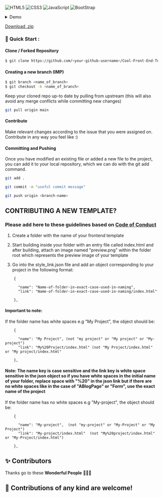 <img alt="HTML5" src="https://img.shields.io/badge/html5%20-%23E34F26.svg?&style=for-the-badge&logo=html5&logoColor=white"/> <img alt="CSS3" src="https://img.shields.io/badge/css3%20-%231572B6.svg?&style=for-the-badge&logo=css3&logoColor=white"/> <img alt="JavaScript" src="https://img.shields.io/badge/javascript%20-%23323330.svg?&style=for-the-badge&logo=javascript&logoColor=%23F7DF1E"/>
<img alt="BootStrap" src="https://img.shields.io/badge/Bootstrap-563D7C?style=for-the-badge&logo=bootstrap&logoColor=white"/>

<!-- TABLE OF CONTENTS -->
<details>
  <summary>Demo</summary>
  <ul>
<li><a href="/Admin Dashboard/">Admin Dashboard</a></li>
<li><a href="/AmolShelke-portfolio">AmolShelke-portfolio</a></li>
<li><a href="/AnimatedFrontendWebsite">AnimatedFrontendWebsite</a></li>
<li><a href="/Art Gallery Website">Art Gallery Website</a></li>
<li><a href="/Auditions Page">Auditions Page</a></li>
<li><a href="/Bankist Website">Bankist Website</a></li>
<li><a href="/Blog Page Website">Blog Page Website</a></li>
<li><a href="/Books Website Template">Books Website Template</a></li>
<li><a href="/Bootcamp Template">Bootcamp Template</a></li>
<li><a href="/CV Template">CV Template</a></li>
<li><a href="/CakeShopWebsite">CakeShopWebsite</a></li>
<li><a href="/Chinese Restaurant">Chinese Restaurant</a></li>
<li><a href="/Coffee Website Template">Coffee Website Template</a></li>
<li><a href="/Coming Soon">Coming Soon</a></li>
<li><a href="/Covid-19">Covid-19</a></li>
<li><a href="/Dairy Product Website">Dairy Product Website</a></li>
<li><a href="/Dark Form">Dark Form</a></li>
<li><a href="/Dark Theme Responsive Cafe Website">Dark Theme Responsive Cafe Website</a></li>
<li><a href="/Designmodo">Designmodo</a></li>
<li><a href="/Digital Banking">Digital Banking</a></li>
<li><a href="/E commerce Website Template">E commerce Website Template</a></li>
<li><a href="/Festivals In India">Festivals In India</a></li>
<li><a href="/Floor Plans Website">Floor Plans Website</a></li>
<li><a href="/Food Blog">Food Blog</a></li>
<li><a href="/Food Template">Food Template</a></li>
<li><a href="/Github Homepage Clone">Github Homepage Clone</a></li>
<li><a href="/Glassmorphic Profile Card">Glassmorphic Profile Card</a></li>
<li><a href="/Go Daddy Website Clone">Go Daddy Website Clone</a></li>
<li><a href="/Google Clone">Google Clone</a></li>
<li><a href="/Google Forms Clone">Google Forms Clone</a></li>
<li><a href="/Gym Website">Gym Website</a></li>
<li><a href="/Headphone-Landing-Page">Headphone-Landing-Page</a></li>
<li><a href="/Home design">Home design</a></li>
<li><a href="/Indian Monuments Template">Indian Monuments Template</a></li>
<li><a href="/Instagram Clone Frontend">Instagram Clone Frontend</a></li>
<li><a href="/Insurance Landing Page">Insurance Landing Page</a></li>
<li><a href="/Job Finding Website">Job Finding Website</a></li>
<li><a href="/Landing Page">Landing Page</a></li>
<li><a href="/Light Dark Landing Page">Light Dark Landing Page</a></li>
<li><a href="/Local Fast Food">Local Fast Food</a></li>
<li><a href="/Market Share Graph">Market Share Graph</a></li>
<li><a href="/Medical Insurance">Medical Insurance</a></li>
<li><a href="/Microsoft Clone">Microsoft Clone</a></li>
<li><a href="/Microsoft Teams Clone">Microsoft Teams Clone</a></li>
<li><a href="/Mobile_Template">Mobile_Template</a></li>
<li><a href="/ModelWindow">ModelWindow</a></li>
<li><a href="/NFT Viewer">NFT Viewer</a></li>
<li><a href="/Neomorphic Portfolio">Neomorphic Portfolio</a></li>
<li><a href="/NeonScience Clone">NeonScience Clone</a></li>
<li><a href="/Nestle Nutrition Clone">Nestle Nutrition Clone</a></li>
<li><a href="/Obatin - Medicine Landing Page">Obatin - Medicine Landing Page</a></li>
<li><a href="/Online Tutorial Website Template">Online Tutorial Website Template</a></li>
<li><a href="/Organic Retail Website Template">Organic Retail Website Template</a></li>
<li><a href="/Payment Gateway">Payment Gateway</a></li>
<li><a href="/Personal Portfolio Website">Personal Portfolio Website</a></li>
<li><a href="/Pizza Corner">Pizza Corner</a></li>
<li><a href="/PizzaCorner_NewInterface">PizzaCorner_NewInterface</a></li>
<li><a href="/Portfolio">Portfolio</a></li>
<li><a href="/Price Template">Price Template</a></li>
<li><a href="/Product Review Page">Product Review Page</a></li>
<li><a href="/Psychopod Website">Psychopod Website</a></li>
<li><a href="/Recipe Website">Recipe Website</a></li>
<li><a href="/Restaurant Template 3">Restaurant Template 3</a></li>
<li><a href="/Restaurant Template 2">Restaurant Template 2</a></li>
<li><a href="/Restaurant Template">Restaurant Template</a></li>
<li><a href="/SAAS landing page">SAAS landing page</a></li>
<li><a href="/School Website">School Website</a></li>
<li><a href="/Service Section Template">Service Section Template</a></li>
<li><a href="/Shopping Website">Shopping Website</a></li>
<li><a href="/Small-Apps">Small-Apps</a></li>
<li><a href="/Social Media Dashboard">Social Media Dashboard</a></li>
<li><a href="/Space Agency Template">Space Agency Template</a></li>
<li><a href="/Start Page Clone">Start Page Clone</a></li>
<li><a href="/Step By Step Process">Step By Step Process</a></li>
<li><a href="/Tailwind Portfolio">Tailwind Portfolio</a></li>
<li><a href="/Tech Landing page">Tech Landing page</a></li>
<li><a href="/Technology Page">Technology Page</a></li>
<li><a href="/Template Mobile Development Company">Template Mobile Development Company</a></li>
<li><a href="/Tourism Portal">Tourism Portal</a></li>
<li><a href="/Translator Template">Translator Template</a></li>
<li><a href="/Travel Website Template">Travel Website Template</a></li>
<li><a href="/Travel Website">Travel Website</a></li>
<li><a href="/Tribute Page">Tribute Page</a></li>
<li><a href="/University Template 2">University Template 2</a></li>
<li><a href="/University Template">University Template</a></li>
<li><a href="/We design and develop">We design and develop</a></li>
<li><a href="/Weather 1">Weather 1</a></li>
<li><a href="/Weather">Weather</a></li>
<li><a href="/Welcome to lucknow">Welcome to lucknow</a></li>
<li><a href="/Yoga Template 2">Yoga Template 2</a></li>
<li><a href="/Food Website Template">Food Website Template</a></li>
<li><a href="/Login and Signup Page">Login and Signup Page</a></li>
  </ul>
</details>

[Download .zip](https://github.com/readloud/Web-Apps/archive/refs/heads/main.zip)

### 🚀 Quick Start :

#### Clone / Forked Repository

```bash
$ git clone https://github.com/<your-github-username>/Cool-Front-End-Templates
```

#### Creating a new branch (IMP)

```bash
$ git branch <name_of_branch>
$ git checkout -b <name_of_branch>
```

Keep your cloned repo up-to date by pulling from upstream (this will also avoid any merge conflicts while committing new changes)

```bash
git pull origin main
```

#### Contribute

Make relevant changes according to the issue that you were assigned on. Contribute in any way you feel like :) 

#### Committing and Pushing

Once you have modified an existing file or added a new file to the project, you can add it to your local repository, which we can do with the git add command.

```bash
git add .
```

```bash
git commit -m "useful commit message"
```

```bash
git push origin <branch-name>
```

## CONTRIBUTING A NEW TEMPLATE?
### Please add here to these guidelines based on [Code of Conduct](/CODE_OF_CONDUCT.md)

1. Create a folder with the name of your frontend template 

2. Start building inside your folder with an entry file called index.html and after building, attach an image named "preview.png" within the folder root which represents the preview image of your template

3. Go into the style_link.json file and add an object corresponding to your project in the following format:
```
    {
  
      "name": "Name-of-folder-in-exact-case-used-in-naming",
      "link": "Name-of-folder-in-exact-case-used-in-naming/index.html"
  
    },

```
#### Important to note:  
If the folder name has white spaces e.g "My  Project", the object should be:

```
    {
  
      "name": "My Project", (not "my project" or "My project" or "My-project")
      "link": "My%20Project/index.html" (not "My Project/index.html" or "My project/index.html"
  
    },

```
#### Note: The name key is case sensitive and the link key is white space sensitive in the json object so if you have white spaces in the initial name of your folder, replace space with "%20" in the json link but if there are no white spaces like in the case of "ABlogPage" or "Form", use the exact name of the project

If the folder name has no white spaces e.g "My-project", the object should be:

```
    {
  
      "name": "My-project",  (not "my-project" or "My-Project" or "My Project")
      "link": "My-project/index.html"  (not "My%20project/index.html" or "My-Project/index.html")
  
    },

```
 
## ✨ Contributors

Thanks go to these **Wonderful People** 👨🏻‍💻

## 🚀 **Contributions** of any kind are welcome!
